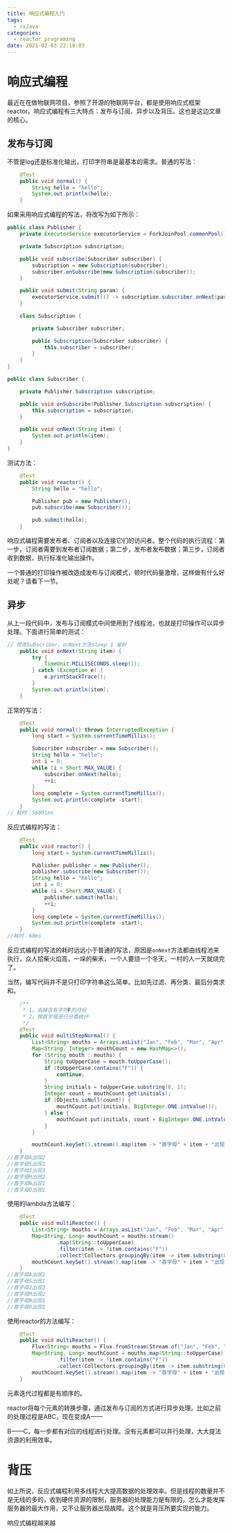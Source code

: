 ```yaml
---
title: 响应式编程入门
tags:
  - rxJava
categories:
  - reactor programing
date: 2021-02-03 22:18:03
---
```




# 响应式编程

最近在在做物联网项目，参照了开源的物联网平台，都是使用响应式框架reactor。响应式编程有三大特点：发布与订阅、异步以及背压。这也是这边文章的核心。

<!--more-->

##  发布与订阅

不管是log还是标准化输出，打印字符串是最基本的需求。普通的写法：

```java
    @Test
    public void normal() {
        String hello = "hello";
        System.out.println(hello);
    }
```

如果采用响应式编程的写法，将改写为如下所示：

```java
public class Publisher {
    private ExecutorService executorService = ForkJoinPool.commonPool();

    private Subscription subscription;

    public void subscribe(Subscriber subscriber) {
        subscription = new Subscription(subscriber);
        subscriber.onSubscribe(new Subscription(subscriber));
    }

    public void submit(String param) {
        executorService.submit(() -> subscription.subscriber.onNext(param));
    }

    class Subscription {

        private Subscriber subscriber;

        public Subscription(Subscriber subscriber) {
            this.subscriber = subscriber;
        }
    }
}

public class Subscriber {

    private Publisher.Subscription subscription;

    public void onSubscribe(Publisher.Subscription subscription) {
        this.subscription = subscription;
    }

    public void onNext(String item) {
        System.out.println(item);
    }
}
```

测试方法：

```java
    @Test
    public void reactor() {
        String hello = "hello";

        Publisher pub = new Publisher();
        pub.subscribe(new Subscriber());

        pub.submit(hello);
    }

```

响应式编程需要发布者、订阅者以及连接它们的访问者。整个代码的执行流程：第一步，订阅者需要到发布者订阅数据；第二步，发布者发布数据；第三步，订阅者收到数据，执行标准化输出操作。

一个普通的打印操作被改造成发布与订阅模式，顿时代码量激增，这样做有什么好处呢？请看下一节。

## 异步

从上一段代码中，发布与订阅模式中间使用到了线程池，也就是打印操作可以异步处理。下面进行简单的测试：

```java
// 修改Subscriber，onNext方法sleep 1 毫秒
    public void onNext(String item) {
        try {
            TimeUnit.MILLISECONDS.sleep(1);
        } catch (Exception e) {
            e.printStackTrace();
        }
        System.out.println(item);
    }
```

正常的写法：

``` java
    @Test
    public void normal() throws InterruptedException {
        long start = System.currentTimeMillis();

        Subscriber subscriber = new Subscriber();
        String hello = "hello";
        int i = 0;
        while (i < Short.MAX_VALUE) {
            subscriber.onNext(hello);
            ++i;
        }
        long complete = System.currentTimeMillis();
        System.out.println(complete -start);
    }
// 耗时：56091ms
```

反应式编程的写法：

``` java
    @Test
    public void reactor() {
        long start = System.currentTimeMillis();

        Publisher publisher = new Publisher();
        publisher.subscribe(new Subscriber());
        String hello = "hello";
        int i = 0;
        while (i < Short.MAX_VALUE) {
            publisher.submit(hello);
            ++i;
        }
        long complete = System.currentTimeMillis();
        System.out.println(complete -start);
    }
//耗时：60ms
```

反应式编程的写法的耗时远远小于普通的写法，原因是`onNext`方法都由线程池来执行，众人拾柴火焰高，一垛的柴禾，一个人要烧一个冬天，一村的人一天就烧完了。

当然，编写代码并不是只打印字符串这么简单。比如先过滤、再分类、最后分类求和。

``` java
    /**
     * 1。去掉含有字符F的月份
     * 2。按首字母进行分类统计
     */
    @Test
    public void multiStepNormal() {
        List<String> mouths = Arrays.asList("Jan", "Feb", "Mar", "Apr", "May", "Jun", "Jul", "Aug", "Sep", "Oct", "Nov");
        Map<String, Integer> mouthCount = new HashMap<>();
        for (String mouth : mouths) {
            String toUpperCase = mouth.toUpperCase();
            if (toUpperCase.contains("F")) {
                continue;
            }
            String initials = toUpperCase.substring(0, 1);
            Integer count = mouthCount.get(initials);
            if (Objects.isNull(count)) {
                mouthCount.put(initials, BigInteger.ONE.intValue());
            } else {
                mouthCount.put(initials, count + BigInteger.ONE.intValue());
            }
        }

        mouthCount.keySet().stream().map(item -> "首字母" + item + "出现" + mouthCount.get(item)).forEach(System.out::println);
    }
//首字母A出现2
//首字母S出现1
//首字母J出现3
//首字母M出现2
//首字母N出现1
//首字母O出现1
```

使用的lambda方法编写：

``` java
    @Test
    public void multiReactor() {
        List<String> mouths = Arrays.asList("Jan", "Feb", "Mar", "Apr", "May", "Jun", "Jul", "Aug", "Sep", "Oct", "Nov");
        Map<String, Long> mouthCount = mouths.stream()
                .map(String::toUpperCase)
                .filter(item -> !item.contains("F"))
                .collect(Collectors.groupingBy(item -> item.substring(0, 1), Collectors.counting()));
        mouthCount.keySet().stream().map(item -> "首字母" + item + "出现" + mouthCount.get(item)).forEach(System.out::println);
    }
//首字母A出现2
//首字母S出现1
//首字母J出现3
//首字母M出现2
//首字母N出现1
//首字母O出现1
```

使用reactor的方法编写：

```java
    @Test
    public void multiReactor() {
        Flux<String> mouths = Flux.fromStream(Stream.of("Jan", "Feb", "Mar", "Apr", "May", "Jun", "Jul", "Aug", "Sep", "Oct", "Nov");
        Map<String, Long> mouthCount = mouths.map(String::toUpperCase)
                .filter(item -> !item.contains("F"))
                .collect(Collectors.groupingBy(item -> item.substring(0, 1), Collectors.counting())).block();
        mouthCount.keySet().stream().map(item -> "首字母" + item + "出现" + mouthCount.get(item)).forEach(System.out::println);
    }
```

元素迭代过程都是有顺序的。

reactor将每个元素的转换步骤，通过发布与订阅的方式进行异步处理。比如之前的处理过程是ABC，现在变成A——

B——C，每一步都有对应的线程进行处理。没有元素都可以并行处理，大大提法资源的利用效率。

# 背压

如上所说，反应式编程利用多线程大大提高数据的处理效率。但是线程的数量并不是无线的多的，收到硬件资源的限制，服务器的处理能力是有限的，怎么才能发挥服务器的最大作用，又不让服务器出现故障。这个就是背压所要实现的能力。

















































































































































































































































































































































































































































































































































































































































































































































































































































































































































响应式编程越来越























